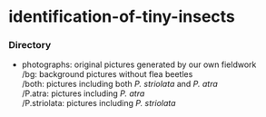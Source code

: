 # identification-of-tiny-insects

### Directory

- photographs: original pictures generated by our own fieldwork    
  /bg: background pictures without flea beetles    
  /both: pictures including both *P. striolata* and *P. atra*  
  /P.atra: pictures including *P. atra*  
  /P.striolata: pictures including *P. striolata*    
